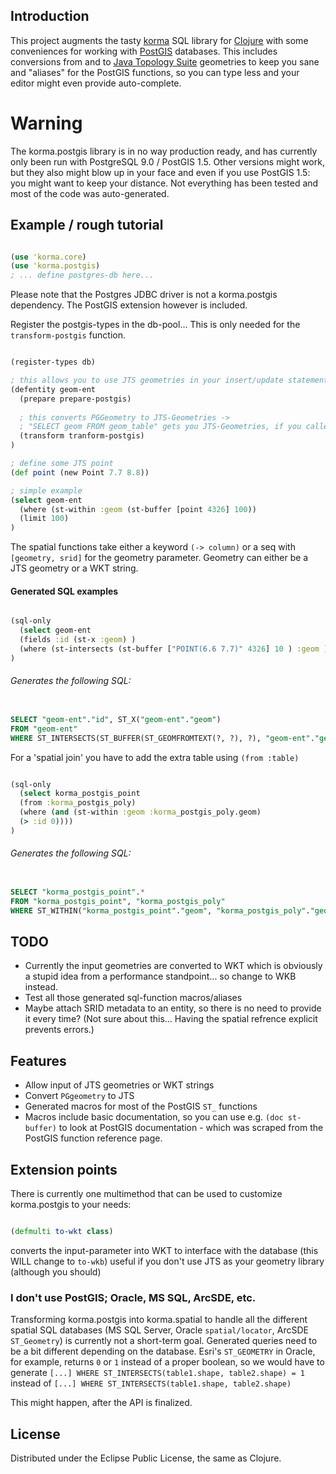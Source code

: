 ## Introduction ##
This project augments the tasty [korma](https://github.com/korma/Korma) SQL library for [Clojure](http://clojure.org/) with some conveniences for working with [PostGIS](http://postgis.refractions.net/) databases.
This includes conversions from and to [Java Topology Suite](http://www.vividsolutions.com/jts/JTSHome.htm) geometries to keep you sane
and "aliases" for the PostGIS functions, so you can type less and your editor might even
provide auto-complete.

# Warning #
The korma.postgis library is in no way production ready,
and has currently only been run with PostgreSQL 9.0 / PostGIS 1.5.
Other versions might work, but they also might blow up in your face
and even if you use PostGIS 1.5: you might want to keep your distance.
Not everything has been tested and most of the code was auto-generated.

## Example / rough tutorial ##
```clojure

(use 'korma.core)
(use 'korma.postgis)
; ... define postgres-db here... 
```
Please note that the Postgres JDBC driver is not a korma.postgis dependency. The PostGIS extension however is included.

Register the postgis-types in the db-pool... 
This is only needed for the `transform-postgis` function.

```clojure

(register-types db) 

; this allows you to use JTS geometries in your insert/update statements
(defentity geom-ent
  (prepare prepare-postgis) 
  
  ; this converts PGGeometry to JTS-Geometries -> 
  ; "SELECT geom FROM geom_table" gets you JTS-Geometries, if you called register-types
  (transform tranform-postgis)
)

; define some JTS point
(def point (new Point 7.7 8.8))

; simple example
(select geom-ent
  (where (st-within :geom (st-buffer [point 4326] 100))
  (limit 100)
)

```

The spatial functions take either a keyword `(-> column)` or a seq with `[geometry, srid]` for the geometry parameter. Geometry can either be a JTS geometry or a WKT string.


#### Generated SQL examples ####
```clojure

(sql-only
  (select geom-ent
  (fields :id (st-x :geom) )
  (where (st-intersects (st-buffer ["POINT(6.6 7.7)" 4326] 10 ) :geom )))
)
```
###### Generates the following SQL: ######
```sql

SELECT "geom-ent"."id", ST_X("geom-ent"."geom") 
FROM "geom-ent" 
WHERE ST_INTERSECTS(ST_BUFFER(ST_GEOMFROMTEXT(?, ?), ?), "geom-ent"."geom")
```

For a 'spatial join' you have to add the extra table using `(from :table)`

```clojure

(sql-only
  (select korma_postgis_point
  (from :korma_postgis_poly)
  (where (and (st-within :geom :korma_postgis_poly.geom)
  (> :id 0))))
)
```

###### Generates the following SQL: ######

```sql

SELECT "korma_postgis_point".* 
FROM "korma_postgis_point", "korma_postgis_poly" 
WHERE ST_WITHIN("korma_postgis_point"."geom", "korma_postgis_poly"."geom")
```

## TODO ##
* Currently the input geometries are converted to WKT which is obviously a stupid idea from a performance standpoint... so change to WKB instead.
* Test all those generated sql-function macros/aliases
* Maybe attach SRID metadata to an entity, so there is no need to provide it every time? (Not sure about this... Having the spatial refrence explicit prevents errors.)

## Features ##
* Allow input of JTS geometries or WKT strings
* Convert `PGgeometry` to JTS
* Generated macros for most of the PostGIS `ST_` functions
* Macros include basic documentation, so you can use e.g. `(doc st-buffer)` to look at PostGIS documentation - which was scraped from the PostGIS function reference page.


## Extension points ##
There is currently one multimethod that can be used to customize korma.postgis to your needs:

```clojure

(defmulti to-wkt class)
```
converts the input-parameter into WKT to interface with the database (this WILL change to `to-wkb`)
useful if you don't use JTS as your geometry library (although you should)

### I don't use PostGIS; Oracle, MS SQL, ArcSDE, etc. ###
Transforming korma.postgis into korma.spatial to handle all the different spatial SQL databases (MS SQL Server, Oracle `spatial/locator`, ArcSDE `ST_Geometry`) is currently not a short-term goal.
Generated queries need to be a bit different depending on the database. Esri's `ST_GEOMETRY` in Oracle, for example, returns `0` or `1` instead of a proper boolean,
so we would have to generate
    `[...] WHERE ST_INTERSECTS(table1.shape, table2.shape) = 1`
    instead of
    `[...] WHERE ST_INTERSECTS(table1.shape, table2.shape)`


This might happen, after the API is finalized.


## License ##

Distributed under the Eclipse Public License, the same as Clojure.
